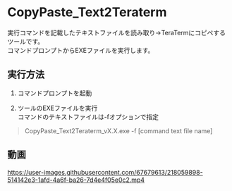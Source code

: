 # CopyPaste_Text2Teraterm

実行コマンドを記載したテキストファイルを読み取り→TeraTermにコピペするツールです。  
コマンドプロンプトからEXEファイルを実行します。


## 実行方法
1. コマンドプロンプトを起動  

2. ツールのEXEファイルを実行  
   コマンドのテキストファイルは-fオプションで指定  
> CopyPaste_Text2Teraterm_vX.X.exe -f [command text file name]  

## 動画
https://user-images.githubusercontent.com/67679613/218059898-514142e3-1afd-4a6f-ba26-7d4e4f05e0c2.mp4

